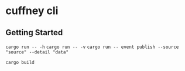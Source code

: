 # cuffney cli

## Getting Started

`cargo run -- -h`
`cargo run -- -v`
`cargo run -- event publish --source "source" --detail "data"`

`cargo build`